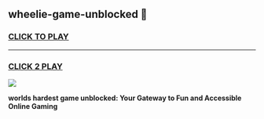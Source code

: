 
## wheelie-game-unblocked 👋
<h3>
<a href="https://premium.freeplayer.one?title=wheelie-game-unblocked&ref=14F">CLICK TO PLAY</a></h3>
<hr>

<h3>
<a href="https://premium.freeplayer.one?title=wheelie-game-unblocked&ref=14F">CLICK 2 PLAY</a>
  
</h3>

<a href="https://premium.freeplayer.one?title=wheelie-game-unblocked&ref=12F/"><img src="https://clearcache.store/games.png"></a>


**worlds hardest game unblocked: Your Gateway to Fun and Accessible Online Gaming**
